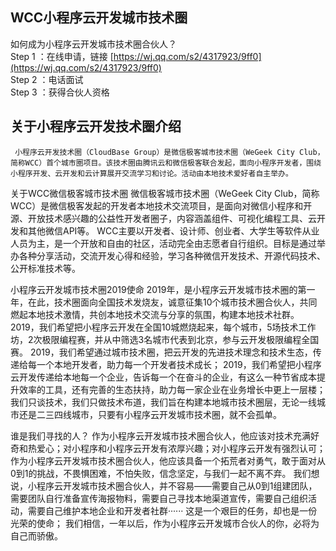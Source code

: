 ## WCC小程序云开发城市技术圈

如何成为小程序云开发城市技术圈合伙人？<br/>
        Step 1 ：在线申请，链接 [https://wj.qq.com/s2/4317923/9ff0](https://wj.qq.com/s2/4317923/9ff0)<br/>
        Step 2 ：电话面试<br/>
        Step 3 ：获得合伙人资格<br/>

## 关于小程序云开发技术圈介绍
     小程序云开发技术圈（CloudBase Group）是微信极客城市技术圈（WeGeek City Club，简称WCC）首个城市圈项目。该技术圈由腾讯云和微信极客联合发起，面向小程序开发者，围绕小程序开发、云开发和云计算展开交流学习和讨论。活动由本地技术爱好者自主举办。

关于WCC微信极客城市技术圈
微信极客城市技术圈（WeGeek City Club，简称WCC）是微信极客发起的开发者本地技术交流项目，是面向对微信小程序和开源、开放技术感兴趣的公益性开发者圈子，内容涵盖组件、可视化编程工具、云开发和其他微信API等。
WCC主要以开发者、设计师、创业者、大学生等软件从业人员为主，是一个开放和自由的社区，活动完全由志愿者自行组织。目标是通过举办各种分享活动，交流开发心得和经验，学习各种微信开发技术、开源代码技术、公开标准技术等。

小程序云开发城市技术圈2019使命
      2019年，是小程序云开发城市技术圈的第一年，在此，技术圈面向全国技术发烧友，诚意征集10个城市技术圈合伙人，共同燃起本地技术激情，共创本地技术交流与分享的氛围，构建本地技术社群。
     2019，我们希望把小程序云开发在全国10城燃烧起来，每个城市，5场技术工作坊，2次极限编程赛，并从中筛选3名城市代表到北京，参与云开发极限编程全国赛。
     2019，我们希望通过城市技术圈，把云开发的先进技术理念和技术生态，传递给每一个本地开发者，助力每一个开发者技术成长；
     2019，我们希望把小程序云开发传递给本地每一个企业，告诉每一个在奋斗的企业，有这么一种节省成本提升效率的工具，还有完善的生态扶持，助力每一家企业在业务增长中更上一层楼；
     我们只谈技术，我们只做技术布道，我们旨在构建本地城市技术圈层，无论一线城市还是二三四线城市，只要有小程序云开发城市技术圈，就不会孤单。

谁是我们寻找的人？
       作为小程序云开发城市技术圈合伙人，他应该对技术充满好奇和热爱心；对小程序和小程序云开发有浓厚兴趣；对小程序云开发有强烈认可；
        作为小程序云开发城市技术圈合伙人，他应该具备一个拓荒者对勇气，敢于面对从0到1的挑战，不畏惧困难，不怕失败，信念坚定，与我们一起不离不弃。
         我们想说，小程序云开发城市技术圈合伙人，并不容易——需要自己从0到1组建团队，需要团队自行准备宣传海报物料，需要自己寻找本地渠道宣传，需要自己组织活动，需要自己维护本地企业和开发者社群······
         这是一个艰巨的任务，却也是一份光荣的使命； 我们相信，一年以后，作为小程序云开发城市合伙人的你，必将为自己而骄傲。

